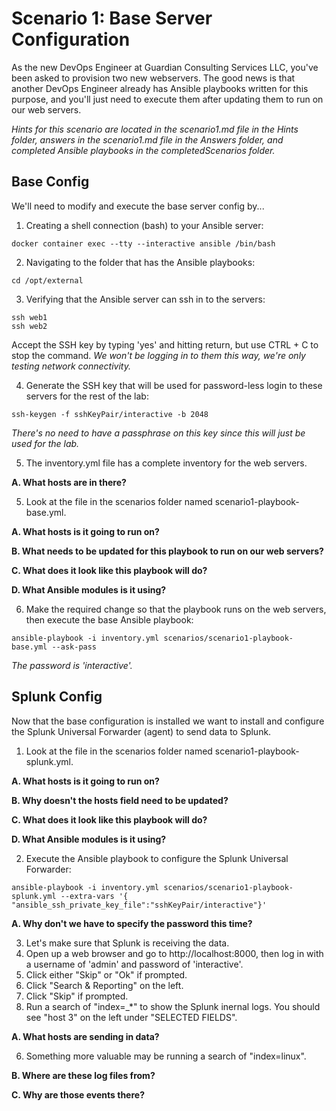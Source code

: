 # Scenario 1: Base Server Configuration

As the new DevOps Engineer at Guardian Consulting Services LLC, you've been asked to provision two new webservers.  The good news is that another DevOps Engineer already has Ansible playbooks written for this purpose, and you'll just need to execute them after updating them to run on our web servers.

 _Hints for this scenario are located in the scenario1.md file in the Hints folder, answers in the scenario1.md file in the Answers folder, and completed Ansible playbooks in the completedScenarios folder._

## Base Config
We'll need to modify and execute the base server config by...

1. Creating a shell connection (bash) to your Ansible server:

```
docker container exec --tty --interactive ansible /bin/bash
```

2. Navigating to the folder that has the Ansible playbooks:

```
cd /opt/external
```

3. Verifying that the Ansible server can ssh in to the servers:

```
ssh web1
ssh web2
```

  Accept the SSH key by typing 'yes' and hitting return, but use CTRL + C to stop the command.  _We won't be logging in to them this way, we're only testing network connectivity._

4. Generate the SSH key that will be used for password-less login to these servers for the rest of the lab:

```
ssh-keygen -f sshKeyPair/interactive -b 2048
```

  _There's no need to have a passphrase on this key since this will just be used for the lab._

5. The inventory.yml file has a complete inventory for the web servers.

  **A. What hosts are in there?**

5. Look at the file in the scenarios folder named scenario1-playbook-base.yml.

  **A. What hosts is it going to run on?**

  **B. What needs to be updated for this playbook to run on our web servers?**

  **C. What does it look like this playbook will do?**

  **D. What Ansible modules is it using?**

6. Make the required change so that the playbook runs on the web servers, then execute the base Ansible playbook:

```
ansible-playbook -i inventory.yml scenarios/scenario1-playbook-base.yml --ask-pass
```

  _The password is 'interactive'._

## Splunk Config
Now that the base configuration is installed we want to install and configure the Splunk Universal Forwarder (agent) to send data to Splunk.

1. Look at the file in the scenarios folder named scenario1-playbook-splunk.yml.

  **A. What hosts is it going to run on?**

  **B. Why doesn't the hosts field need to be updated?**

  **C. What does it look like this playbook will do?**

  **D. What Ansible modules is it using?**

2. Execute the Ansible playbook to configure the Splunk Universal Forwarder:

```
ansible-playbook -i inventory.yml scenarios/scenario1-playbook-splunk.yml --extra-vars '{ "ansible_ssh_private_key_file":"sshKeyPair/interactive"}'
```

  **A. Why don't we have to specify the password this time?**

3. Let's make sure that Splunk is receiving the data.  
  1. Open up a web browser and go to http://localhost:8000, then log in with a username of 'admin' and password of 'interactive'.
  2. Click either "Skip" or "Ok" if prompted.
  3. Click "Search & Reporting" on the left.
  4. Click "Skip" if prompted.
  5. Run a search of "index=_*" to show the Splunk inernal logs.  You should see "host 3" on the left under "SELECTED FIELDS".

  **A. What hosts are sending in data?**

  6. Something more valuable may be running a search of "index=linux".

  **B. Where are these log files from?**

  **C. Why are those events there?**
